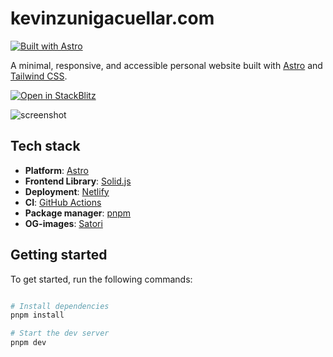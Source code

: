 # kevinzunigacuellar.com

[![Built with Astro](https://astro.badg.es/v1/built-with-astro.svg)](https://astro.build)

A minimal, responsive, and accessible personal website built with [Astro](https://astro.build/) and [Tailwind CSS](https://tailwindcss.com/).

[![Open in StackBlitz](https://developer.stackblitz.com/img/open_in_stackblitz.svg)](https://stackblitz.com/github/kevinzunigacuellar/kevinzunigacuellar.com?title=Personal%20website)

![screenshot](https://user-images.githubusercontent.com/46791833/207947058-9d7c08bf-0ad1-4eb8-a9f8-8105ca0a4814.png)

## Tech stack

- **Platform**: [Astro](https://github.com/withastro/astro)
- **Frontend Library**: [Solid.js](https://github.com/solidjs/solid)
- **Deployment**: [Netlify](https://www.netlify.com/)
- **CI**: [GitHub Actions](https://github.com/features/actions)
- **Package manager**: [pnpm](https://pnpm.io/)
- **OG-images**: [Satori](https://github.com/vercel/satori)

## Getting started

To get started, run the following commands:

```bash

# Install dependencies
pnpm install

# Start the dev server
pnpm dev

```
